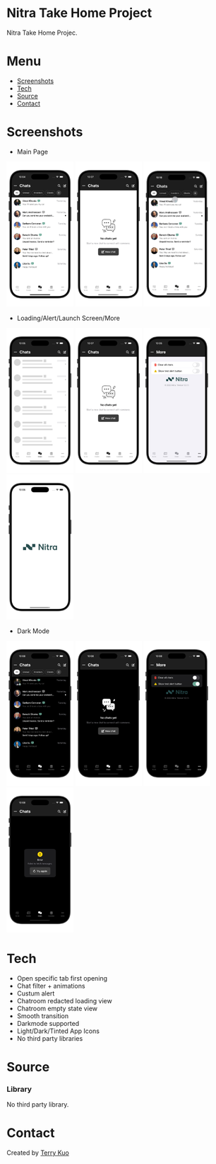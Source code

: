 
# Nitra Take Home Project
Nitra Take Home Projec. 

# Menu
* [Screenshots](#screenshots)
* [Tech](#Tech)
* [Source](#source)
* [Contact](#contact)


# Screenshots

* Main Page
  
<img src= "ReadmeSources/chatspage.jpeg" width = 30% height = 30%>  <img src= "ReadmeSources/emptyview.jpeg" width = 30% height = 30%>
<img src= "ReadmeSources/chatanimation.gif" width = 30% height = 30%>

* Loading/Alert/Launch Screen/More

<img src= "ReadmeSources/loadingpage.jpeg" width = 30% height = 30%> <img src= "ReadmeSources/emptyview.jpeg" width = 30% height = 30%> <img src= "ReadmeSources/morepage.jpeg" width = 30% height = 30%> <img src= "ReadmeSources/launchscreen.jpeg" width = 30% height = 30%>

* Dark Mode

<img src= "ReadmeSources/darkchat.jpeg" width = 30% height = 30%> <img src= "ReadmeSources/darkempty.jpeg" width = 30% height = 30%> <img src= "ReadmeSources/darkmore.jpeg" width = 30% height = 30%> <img src= "ReadmeSources/darkalert.jpeg" width = 30% height = 30%>



# Tech

* Open specific tab first opening
* Chat filter + animations
* Custum alert
* Chatroom redacted loading view
* Chatroom empty state view
* Smooth transition
* Darkmode supported
* Light/Dark/Tinted App Icons
* No third party libraries


# Source

### Library

No third party library.


# Contact
Created by [Terry Kuo](https://bento.me/terrykuo)
